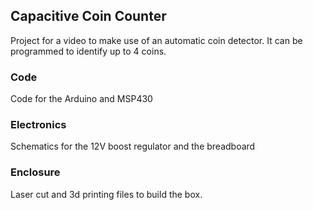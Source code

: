 ## Capacitive Coin Counter
Project for a video to make use of an automatic coin detector. It can be programmed to identify up to 4 coins.


### Code
Code for the Arduino and MSP430

### Electronics
Schematics for the 12V boost regulator and the breadboard

### Enclosure
Laser cut and 3d printing files to build the box.